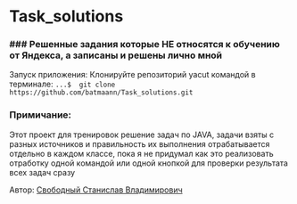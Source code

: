 # Task_solutions


### ### Решенные задания которые НЕ относятся к обучению от Яндекса, а записаны и решены лично мной

Запуск приложения:
Клонируйте репозиторий yacut командой в терминале:
```...$  git clone https://github.com/batmaann/Task_solutions.git```



### Примичание:
Этот проект для тренировок решение задач по JAVA, задачи взяты с разных источников и правильность их выполнения отрабатывается отдельно в каждом классе, пока я не придумал как это реализовать отработку одной командой или одной кнопкой для проверки результата всех задач сразу




Автор: [Свободный Станислав Владимирович](https://t.me/mark1994)

